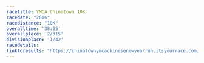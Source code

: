 ```yaml
---
racetitle: YMCA Chinatown 10K
racedate: "2016"
racedistance: "10K"
overalltime: '38:05'
overallplace: '2/315'
divisionplace: '1/42'
racedetails:
linktoresults: "https://chinatownymcachinesenewyearrun.itsyourrace.com/Results.aspx?id=7141&y=2016&eid=34828&g=A&amin=0&amax=199"
---
```


